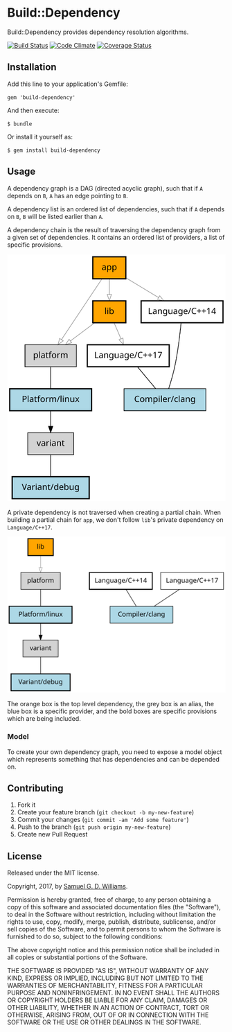 # Build::Dependency

Build::Dependency provides dependency resolution algorithms.

[![Build Status](https://secure.travis-ci.org/ioquatix/build-dependency.svg)](http://travis-ci.org/ioquatix/build-dependency)
[![Code Climate](https://codeclimate.com/github/ioquatix/build-dependency.svg)](https://codeclimate.com/github/ioquatix/build-dependency)
[![Coverage Status](https://coveralls.io/repos/ioquatix/build-dependency/badge.svg)](https://coveralls.io/r/ioquatix/build-dependency)

## Installation

Add this line to your application's Gemfile:

	gem 'build-dependency'

And then execute:

	$ bundle

Or install it yourself as:

	$ gem install build-dependency

## Usage

A dependency graph is a DAG (directed acyclic graph), such that if `A` depends on `B`, `A` has an edge pointing to `B`.

A dependency list is an ordered list of dependencies, such that if `A` depends on `B`, `B` will be listed earlier than `A`.

A dependency chain is the result of traversing the dependency graph from a given set of dependencies. It contains an ordered list of providers, a list of specific provisions.

![Full Dependency Graph](full.svg)

A private dependency is not traversed when creating a partial chain. When building a partial chain for `app`, we don't follow `lib`'s private dependency on `Language/C++17`.

![Partial Dependency Graph](partial.svg)

The orange box is the top level dependency, the grey box is an alias, the blue box is a specific provider, and the bold boxes are specific provisions which are being included.

### Model

To create your own dependency graph, you need to expose a model object which represents something that has dependencies and can be depended on.

## Contributing

1. Fork it
2. Create your feature branch (`git checkout -b my-new-feature`)
3. Commit your changes (`git commit -am 'Add some feature'`)
4. Push to the branch (`git push origin my-new-feature`)
5. Create new Pull Request

## License

Released under the MIT license.

Copyright, 2017, by [Samuel G. D. Williams](http://www.codeotaku.com/samuel-williams).

Permission is hereby granted, free of charge, to any person obtaining a copy
of this software and associated documentation files (the "Software"), to deal
in the Software without restriction, including without limitation the rights
to use, copy, modify, merge, publish, distribute, sublicense, and/or sell
copies of the Software, and to permit persons to whom the Software is
furnished to do so, subject to the following conditions:

The above copyright notice and this permission notice shall be included in
all copies or substantial portions of the Software.

THE SOFTWARE IS PROVIDED "AS IS", WITHOUT WARRANTY OF ANY KIND, EXPRESS OR
IMPLIED, INCLUDING BUT NOT LIMITED TO THE WARRANTIES OF MERCHANTABILITY,
FITNESS FOR A PARTICULAR PURPOSE AND NONINFRINGEMENT. IN NO EVENT SHALL THE
AUTHORS OR COPYRIGHT HOLDERS BE LIABLE FOR ANY CLAIM, DAMAGES OR OTHER
LIABILITY, WHETHER IN AN ACTION OF CONTRACT, TORT OR OTHERWISE, ARISING FROM,
OUT OF OR IN CONNECTION WITH THE SOFTWARE OR THE USE OR OTHER DEALINGS IN
THE SOFTWARE.
